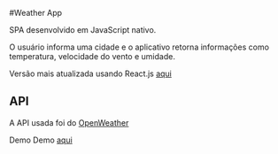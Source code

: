 #Weather App

SPA desenvolvido em JavaScript nativo.

O usuário informa uma cidade e o aplicativo retorna informações como temperatura, velocidade do vento e umidade.

Versão mais atualizada usando React.js [aqui](https://github.com/alicioalves/weather-app)

## API
A API usada foi do [OpenWeather](https://openweathermap.org/)

Demo
Demo [aqui](https://weather-aa.netlify.app/)
